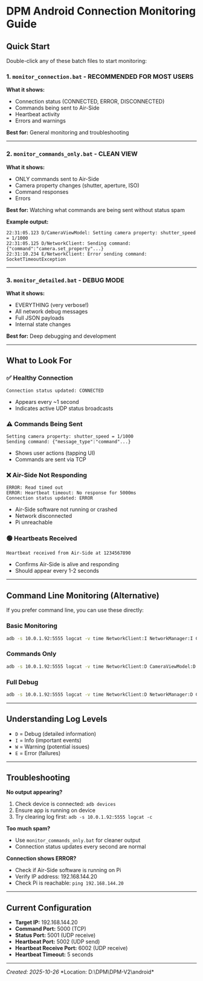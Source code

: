 # DPM Android Connection Monitoring Guide

## Quick Start

Double-click any of these batch files to start monitoring:

### 1. `monitor_connection.bat` - **RECOMMENDED FOR MOST USERS**
**What it shows:**
- Connection status (CONNECTED, ERROR, DISCONNECTED)
- Commands being sent to Air-Side
- Heartbeat activity
- Errors and warnings

**Best for:** General monitoring and troubleshooting

---

### 2. `monitor_commands_only.bat` - **CLEAN VIEW**
**What it shows:**
- ONLY commands sent to Air-Side
- Camera property changes (shutter, aperture, ISO)
- Command responses
- Errors

**Best for:** Watching what commands are being sent without status spam

**Example output:**
```
22:31:05.123 D/CameraViewModel: Setting camera property: shutter_speed = 1/1000
22:31:05.125 D/NetworkClient: Sending command: {"command":"camera.set_property"...}
22:31:10.234 E/NetworkClient: Error sending command: SocketTimeoutException
```

---

### 3. `monitor_detailed.bat` - **DEBUG MODE**
**What it shows:**
- EVERYTHING (very verbose!)
- All network debug messages
- Full JSON payloads
- Internal state changes

**Best for:** Deep debugging and development

---

## What to Look For

### ✅ **Healthy Connection**
```
Connection status updated: CONNECTED
```
- Appears every ~1 second
- Indicates active UDP status broadcasts

### ⚠️ **Commands Being Sent**
```
Setting camera property: shutter_speed = 1/1000
Sending command: {"message_type":"command"...}
```
- Shows user actions (tapping UI)
- Commands are sent via TCP

### ❌ **Air-Side Not Responding**
```
ERROR: Read timed out
ERROR: Heartbeat timeout: No response for 5000ms
Connection status updated: ERROR
```
- Air-Side software not running or crashed
- Network disconnected
- Pi unreachable

### 🟢 **Heartbeats Received**
```
Heartbeat received from Air-Side at 1234567890
```
- Confirms Air-Side is alive and responding
- Should appear every 1-2 seconds

---

## Command Line Monitoring (Alternative)

If you prefer command line, you can use these directly:

### Basic Monitoring
```cmd
adb -s 10.0.1.92:5555 logcat -v time NetworkClient:I NetworkManager:I CameraViewModel:I *:S
```

### Commands Only
```cmd
adb -s 10.0.1.92:5555 logcat -v time NetworkClient:D CameraViewModel:D *:S | findstr "Sending command"
```

### Full Debug
```cmd
adb -s 10.0.1.92:5555 logcat -v time NetworkClient:D NetworkManager:D CameraViewModel:D *:S
```

---

## Understanding Log Levels

- `D` = Debug (detailed information)
- `I` = Info (important events)
- `W` = Warning (potential issues)
- `E` = Error (failures)

---

## Troubleshooting

**No output appearing?**
1. Check device is connected: `adb devices`
2. Ensure app is running on device
3. Try clearing log first: `adb -s 10.0.1.92:5555 logcat -c`

**Too much spam?**
- Use `monitor_commands_only.bat` for cleaner output
- Connection status updates every second are normal

**Connection shows ERROR?**
- Check if Air-Side software is running on Pi
- Verify IP address: 192.168.144.20
- Check Pi is reachable: `ping 192.168.144.20`

---

## Current Configuration

- **Target IP:** 192.168.144.20
- **Command Port:** 5000 (TCP)
- **Status Port:** 5001 (UDP receive)
- **Heartbeat Port:** 5002 (UDP send)
- **Heartbeat Receive Port:** 6002 (UDP receive)
- **Heartbeat Timeout:** 5 seconds

---

*Created: 2025-10-26*
*Location: D:\DPM\DPM-V2\android\*
